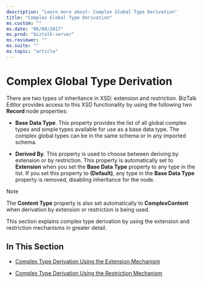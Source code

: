 ```yaml
---
description: "Learn more about: Complex Global Type Derivation"
title: "Complex Global Type Derivation"
ms.custom: ""
ms.date: "06/08/2017"
ms.prod: "biztalk-server"
ms.reviewer: ""
ms.suite: ""
ms.topic: "article"
---
```

# Complex Global Type Derivation
There are two types of inheritance in XSD: extension and restriction. BizTalk Editor provides access to this XSD functionality by using the following two **Record** node properties:  
  
-   **Base Data Type**. This property provides the list of all global complex types and simple types available for use as a base data type. The complex global types can be in the same schema or in any imported schema.  
  
-   **Derived By**. This property is used to choose between deriving by extension or by restriction. This property is automatically set to **Extension** when you set the **Base Data Type** property to any type in the list. If you set this property to **(Default)**, any type in the **Base Data Type** property is removed, disabling inheritance for the node.  
  
> [!NOTE]
>  The **Content Type** property is also set automatically to **ComplexContent** when derivation by extension or restriction is being used.  
  
 This section explains complex type derivation by using the extension and restriction mechanisms in greater detail.  
  
## In This Section  
  
-   [Complex Type Derivation Using the Extension Mechanism](../core/complex-type-derivation-using-the-extension-mechanism.md)  
  
-   [Complex Type Derivation Using the Restriction Mechanism](../core/complex-type-derivation-using-the-restriction-mechanism.md)
